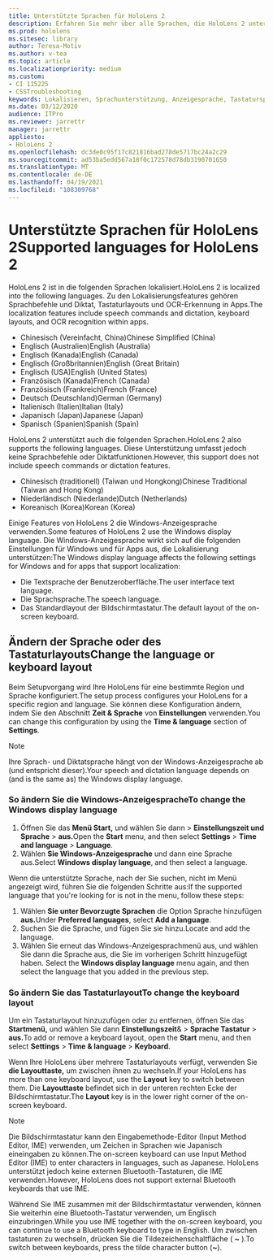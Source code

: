 ```yaml
---
title: Unterstützte Sprachen für HoloLens 2
description: Erfahren Sie mehr über alle Sprachen, die HoloLens 2 unterstützen, das Ändern von Tastaturlayouts und das Aktualisieren der Windows-Anzeigesprache.
ms.prod: hololens
ms.sitesec: library
author: Teresa-Motiv
ms.author: v-tea
ms.topic: article
ms.localizationpriority: medium
ms.custom:
- CI 115225
- CSSTroubleshooting
keywords: Lokalisieren, Sprachunterstützung, Anzeigesprache, Tastatursprache, IME, Tastaturlayout
ms.date: 03/12/2020
audience: ITPro
ms.reviewer: jarrettr
manager: jarrettr
appliesto:
- HoloLens 2
ms.openlocfilehash: dc3de0c95f17c821816bad278de5717bc24a2c29
ms.sourcegitcommit: ad53ba5edd567a18f0c172578d78db3190701650
ms.translationtype: MT
ms.contentlocale: de-DE
ms.lasthandoff: 04/19/2021
ms.locfileid: "108309768"
---
```

# <a name="supported-languages-for-hololens-2"></a><span data-ttu-id="8cbf5-104">Unterstützte Sprachen für HoloLens 2</span><span class="sxs-lookup"><span data-stu-id="8cbf5-104">Supported languages for HoloLens 2</span></span>

<span data-ttu-id="8cbf5-105">HoloLens 2 ist in die folgenden Sprachen lokalisiert.</span><span class="sxs-lookup"><span data-stu-id="8cbf5-105">HoloLens 2 is localized into the following languages.</span></span> <span data-ttu-id="8cbf5-106">Zu den Lokalisierungsfeatures gehören Sprachbefehle und Diktat, Tastaturlayouts und OCR-Erkennung in Apps.</span><span class="sxs-lookup"><span data-stu-id="8cbf5-106">The localization features include speech commands and dictation, keyboard layouts, and OCR recognition within apps.</span></span>

- <span data-ttu-id="8cbf5-107">Chinesisch (Vereinfacht, China)</span><span class="sxs-lookup"><span data-stu-id="8cbf5-107">Chinese Simplified (China)</span></span>
- <span data-ttu-id="8cbf5-108">Englisch (Australien)</span><span class="sxs-lookup"><span data-stu-id="8cbf5-108">English (Australia)</span></span>
- <span data-ttu-id="8cbf5-109">Englisch (Kanada)</span><span class="sxs-lookup"><span data-stu-id="8cbf5-109">English (Canada)</span></span>
- <span data-ttu-id="8cbf5-110">Englisch (Großbritannien)</span><span class="sxs-lookup"><span data-stu-id="8cbf5-110">English (Great Britain)</span></span>
- <span data-ttu-id="8cbf5-111">Englisch (USA)</span><span class="sxs-lookup"><span data-stu-id="8cbf5-111">English (United States)</span></span>
- <span data-ttu-id="8cbf5-112">Französisch (Kanada)</span><span class="sxs-lookup"><span data-stu-id="8cbf5-112">French (Canada)</span></span>
- <span data-ttu-id="8cbf5-113">Französisch (Frankreich)</span><span class="sxs-lookup"><span data-stu-id="8cbf5-113">French (France)</span></span>
- <span data-ttu-id="8cbf5-114">Deutsch (Deutschland)</span><span class="sxs-lookup"><span data-stu-id="8cbf5-114">German (Germany)</span></span>
- <span data-ttu-id="8cbf5-115">Italienisch (Italien)</span><span class="sxs-lookup"><span data-stu-id="8cbf5-115">Italian (Italy)</span></span>
- <span data-ttu-id="8cbf5-116">Japanisch (Japan)</span><span class="sxs-lookup"><span data-stu-id="8cbf5-116">Japanese (Japan)</span></span>
- <span data-ttu-id="8cbf5-117">Spanisch (Spanien)</span><span class="sxs-lookup"><span data-stu-id="8cbf5-117">Spanish (Spain)</span></span>

<span data-ttu-id="8cbf5-118">HoloLens 2 unterstützt auch die folgenden Sprachen.</span><span class="sxs-lookup"><span data-stu-id="8cbf5-118">HoloLens 2 also supports the following languages.</span></span> <span data-ttu-id="8cbf5-119">Diese Unterstützung umfasst jedoch keine Sprachbefehle oder Diktatfunktionen.</span><span class="sxs-lookup"><span data-stu-id="8cbf5-119">However, this support does not include speech commands or dictation features.</span></span>

- <span data-ttu-id="8cbf5-120">Chinesisch (traditionell) (Taiwan und Hongkong)</span><span class="sxs-lookup"><span data-stu-id="8cbf5-120">Chinese Traditional (Taiwan and Hong Kong)</span></span>
- <span data-ttu-id="8cbf5-121">Niederländisch (Niederlande)</span><span class="sxs-lookup"><span data-stu-id="8cbf5-121">Dutch (Netherlands)</span></span>
- <span data-ttu-id="8cbf5-122">Koreanisch (Korea)</span><span class="sxs-lookup"><span data-stu-id="8cbf5-122">Korean (Korea)</span></span>

<span data-ttu-id="8cbf5-123">Einige Features von HoloLens 2 die Windows-Anzeigesprache verwenden.</span><span class="sxs-lookup"><span data-stu-id="8cbf5-123">Some features of HoloLens 2 use the Windows display language.</span></span> <span data-ttu-id="8cbf5-124">Die Windows-Anzeigesprache wirkt sich auf die folgenden Einstellungen für Windows und für Apps aus, die Lokalisierung unterstützen:</span><span class="sxs-lookup"><span data-stu-id="8cbf5-124">The Windows display language affects the following settings for Windows and for apps that support localization:</span></span>

- <span data-ttu-id="8cbf5-125">Die Textsprache der Benutzeroberfläche.</span><span class="sxs-lookup"><span data-stu-id="8cbf5-125">The user interface text language.</span></span>
- <span data-ttu-id="8cbf5-126">Die Sprachsprache.</span><span class="sxs-lookup"><span data-stu-id="8cbf5-126">The speech language.</span></span>
- <span data-ttu-id="8cbf5-127">Das Standardlayout der Bildschirmtastatur.</span><span class="sxs-lookup"><span data-stu-id="8cbf5-127">The default layout of the on-screen keyboard.</span></span>

## <a name="change-the-language-or-keyboard-layout"></a><span data-ttu-id="8cbf5-128">Ändern der Sprache oder des Tastaturlayouts</span><span class="sxs-lookup"><span data-stu-id="8cbf5-128">Change the language or keyboard layout</span></span>

<span data-ttu-id="8cbf5-129">Beim Setupvorgang wird Ihre HoloLens für eine bestimmte Region und Sprache konfiguriert.</span><span class="sxs-lookup"><span data-stu-id="8cbf5-129">The setup process configures your HoloLens for a specific region and language.</span></span> <span data-ttu-id="8cbf5-130">Sie können diese Konfiguration ändern, indem Sie den Abschnitt **Zeit & Sprache** von **Einstellungen** verwenden.</span><span class="sxs-lookup"><span data-stu-id="8cbf5-130">You can change this configuration by using the **Time & language** section of **Settings**.</span></span>

> [!NOTE]  
> <span data-ttu-id="8cbf5-131">Ihre Sprach- und Diktatsprache hängt von der Windows-Anzeigesprache ab (und entspricht dieser).</span><span class="sxs-lookup"><span data-stu-id="8cbf5-131">Your speech and dictation language depends on (and is the same as) the Windows display language.</span></span>

### <a name="to-change-the-windows-display-language"></a><span data-ttu-id="8cbf5-132">So ändern Sie die Windows-Anzeigesprache</span><span class="sxs-lookup"><span data-stu-id="8cbf5-132">To change the Windows display language</span></span>

1. <span data-ttu-id="8cbf5-133">Öffnen Sie das **Menü Start,** und wählen Sie dann   >  **Einstellungszeit und Sprache**  >  **aus.**</span><span class="sxs-lookup"><span data-stu-id="8cbf5-133">Open the **Start** menu, and then select **Settings** > **Time and language** > **Language**.</span></span>
2. <span data-ttu-id="8cbf5-134">Wählen **Sie Windows-Anzeigesprache** und dann eine Sprache aus.</span><span class="sxs-lookup"><span data-stu-id="8cbf5-134">Select **Windows display language**, and then select a language.</span></span>  

<span data-ttu-id="8cbf5-135">Wenn die unterstützte Sprache, nach der Sie suchen, nicht im Menü angezeigt wird, führen Sie die folgenden Schritte aus:</span><span class="sxs-lookup"><span data-stu-id="8cbf5-135">If the supported language that you're looking for is not in the menu, follow these steps:</span></span>  

1. <span data-ttu-id="8cbf5-136">Wählen **Sie unter Bevorzugte Sprachen** die Option Sprache hinzufügen **aus.**</span><span class="sxs-lookup"><span data-stu-id="8cbf5-136">Under **Preferred languages**, select **Add a language**.</span></span>
2. <span data-ttu-id="8cbf5-137">Suchen Sie die Sprache, und fügen Sie sie hinzu.</span><span class="sxs-lookup"><span data-stu-id="8cbf5-137">Locate and add the language.</span></span>
3. <span data-ttu-id="8cbf5-138">Wählen Sie erneut das Windows-Anzeigesprachmenü aus, und wählen Sie dann die Sprache aus, die Sie im vorherigen Schritt hinzugefügt haben. </span><span class="sxs-lookup"><span data-stu-id="8cbf5-138">Select the **Windows display language** menu again, and then select the language that you added in the previous step.</span></span>

### <a name="to-change-the-keyboard-layout"></a><span data-ttu-id="8cbf5-139">So ändern Sie das Tastaturlayout</span><span class="sxs-lookup"><span data-stu-id="8cbf5-139">To change the keyboard layout</span></span>

<span data-ttu-id="8cbf5-140">Um ein Tastaturlayout hinzuzufügen oder zu entfernen, öffnen Sie das **Startmenü,** und wählen Sie dann **Einstellungszeit**&  >  **Sprache Tastatur**  >  **aus.**</span><span class="sxs-lookup"><span data-stu-id="8cbf5-140">To add or remove a keyboard layout, open the **Start** menu, and then select **Settings** > **Time & language** > **Keyboard**.</span></span>

<span data-ttu-id="8cbf5-141">Wenn Ihre HoloLens über mehrere Tastaturlayouts verfügt, verwenden Sie **die Layouttaste,** um zwischen ihnen zu wechseln.</span><span class="sxs-lookup"><span data-stu-id="8cbf5-141">If your HoloLens has more than one keyboard layout, use the **Layout** key to switch between them.</span></span> <span data-ttu-id="8cbf5-142">Die **Layouttaste** befindet sich in der unteren rechten Ecke der Bildschirmtastatur.</span><span class="sxs-lookup"><span data-stu-id="8cbf5-142">The **Layout** key is in the lower right corner of the on-screen keyboard.</span></span>

> [!NOTE]  
> <span data-ttu-id="8cbf5-143">Die Bildschirmtastatur kann den Eingabemethode-Editor (Input Method Editor, IME) verwenden, um Zeichen in Sprachen wie Japanisch eineingaben zu können.</span><span class="sxs-lookup"><span data-stu-id="8cbf5-143">The on-screen keyboard can use Input Method Editor (IME) to enter characters in languages, such as Japanese.</span></span> <span data-ttu-id="8cbf5-144">HoloLens unterstützt jedoch keine externen Bluetooth-Tastaturen, die IME verwenden.</span><span class="sxs-lookup"><span data-stu-id="8cbf5-144">However, HoloLens does not support external Bluetooth keyboards that use IME.</span></span>
>  
> <span data-ttu-id="8cbf5-145">Während Sie IME zusammen mit der Bildschirmtastatur verwenden, können Sie weiterhin eine Bluetooth-Tastatur verwenden, um Englisch einzubringen.</span><span class="sxs-lookup"><span data-stu-id="8cbf5-145">While you use IME together with the on-screen keyboard, you can continue to use a Bluetooth keyboard to type in English.</span></span> <span data-ttu-id="8cbf5-146">Um zwischen tastaturen zu wechseln, drücken Sie die Tildezeichenschaltfläche ( **~** ).</span><span class="sxs-lookup"><span data-stu-id="8cbf5-146">To switch between keyboards, press the tilde character button (**~**).</span></span>
